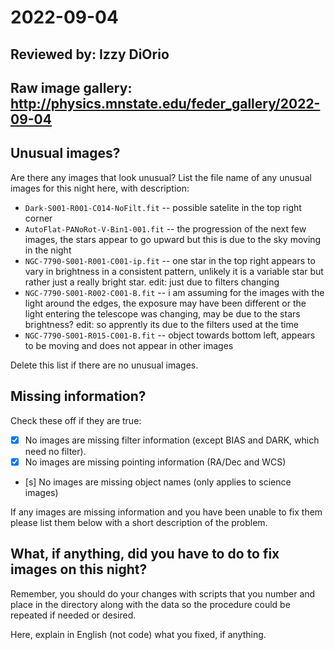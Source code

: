 # 2022-09-04

## Reviewed by:   Izzy DiOrio 

## Raw image gallery: http://physics.mnstate.edu/feder_gallery/2022-09-04

## Unusual images?

Are there any images that look unusual? List the file name of any unusual images for this night here, with description:
+ `Dark-S001-R001-C014-NoFilt.fit` -- possible satelite in the top right corner
+ `AutoFlat-PANoRot-V-Bin1-001.fit` -- the progression of the next few images, the stars appear to go upward but this is due to the sky moving in the night
+ `NGC-7790-S001-R001-C001-ip.fit` -- one star in the top right appears to vary in brightness in a consistent pattern, unlikely it is a variable star but rather just a really bright star. edit: just due to filters changing
+ `NGC-7790-S001-R002-C001-B.fit` -- i am assuming for the images with the light around the edges, the exposure may have been different or the light entering the telescope was changing, may be due to the stars brightness? edit: so apprently its due to the filters used at the time
+ `NGC-7790-S001-R015-C001-B.fit` -- object towards bottom left, appears to be moving and does not appear in other images

Delete this list if there are no unusual images.

## Missing information?

Check these off if they are true:

- [x] No images are missing filter information (except BIAS and DARK, which need no filter).
- [x] No images are missing pointing information (RA/Dec and WCS)
- [s] No images are missing object names (only applies to science images)

If any images are missing information and you have been unable to fix them please list
them below with a short description of the problem.

## What, if anything, did you have to do to fix images on this night?

Remember, you should do your changes with scripts that you number and place in the
directory along with the data so the procedure could be repeated if needed or
desired.

Here, explain in English (not code) what you fixed, if anything.
